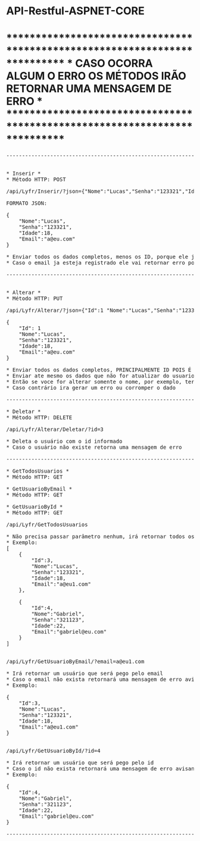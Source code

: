 # API-Restful-ASPNET-CORE
<h1>
**************************************************************************
* CASO OCORRA ALGUM O ERRO OS MÉTODOS IRÃO RETORNAR UMA MENSAGEM DE ERRO *
**************************************************************************
</h1>

<pre>
--------------------------------------------------------------------------------------------------------------------------------


* Inserir *
* Método HTTP: POST

/api/Lyfr/Inserir/?json={"Nome":"Lucas","Senha":"123321","Idade":18,"Email":"a@eu.com"}

FORMATO JSON:

{
	"Nome":"Lucas",
	"Senha":"123321",
	"Idade":18,
	"Email":"a@eu.com"
}

* Enviar todos os dados completos, menos os ID, porque ele ja cria automaticamente com o AUTO_INCREMENT
* Caso o email ja esteja registrado ele vai retornar erro porque o campo email está como UNIQUE

--------------------------------------------------------------------------------------------------------------------------------


* Alterar *
* Método HTTP: PUT

/api/Lyfr/Alterar/?json={"Id":1 "Nome":"Lucas","Senha":"123321","Idade":18,"Email":"a@eu.com"}

{
	"Id": 1
	"Nome":"Lucas",
	"Senha":"123321",
	"Idade":18,
	"Email":"a@eu.com"
}

* Enviar todos os dados completos, PRINCIPALMENTE ID POIS É COM O ID QUE ELE LOCALIZA QUEM ATUALIZAR
* Enviar ate mesmo os dados que não for atualizar do usuario, pois ele troca TODOS OS CAMPOS NO BANCO
* Então se voce for alterar somente o nome, por exemplo, terá que mandar o id, idade, email, senha anterior e o novo nome
* Caso contrário ira gerar um erro ou corromper o dado

--------------------------------------------------------------------------------------------------------------------------------

* Deletar *
* Método HTTP: DELETE

/api/Lyfr/Alterar/Deletar/?id=3

* Deleta o usuário com o id informado
* Caso o usuário não existe retorna uma mensagem de erro

--------------------------------------------------------------------------------------------------------------------------------

* GetTodosUsuarios *
* Método HTTP: GET

* GetUsuarioByEmail *
* Método HTTP: GET

* GetUsuarioById *
* Método HTTP: GET

/api/Lyfr/GetTodosUsuarios

* Não precisa passar parâmetro nenhum, irá retornar todos os usuários do banco em json
* Exemplo:
[
	{
		"Id":3,
		"Nome":"Lucas",
		"Senha":"123321",
		"Idade":18,
		"Email":"a@eu1.com"
	},

	{
		"Id":4,
		"Nome":"Gabriel",
		"Senha":"321123",
		"Idade":22,
		"Email":"gabriel@eu.com"
	}
]


/api/Lyfr/GetUsuarioByEmail/?email=a@eu1.com

* Irá retornar um usuário que será pego pelo email
* Caso o email não exista retornará uma mensagem de erro avisando
* Exemplo: 

{
	"Id":3,
	"Nome":"Lucas",
	"Senha":"123321",
	"Idade":18,
	"Email":"a@eu1.com"
}


/api/Lyfr/GetUsuarioById/?id=4

* Irá retornar um usuário que será pego pelo id
* Caso o id não exista retornará uma mensagem de erro avisando
* Exemplo: 

{
	"Id":4,
	"Nome":"Gabriel",
	"Senha":"321123",
	"Idade":22,
	"Email":"gabriel@eu.com"
}

--------------------------------------------------------------------------------------------------------------------------------
</pre>
